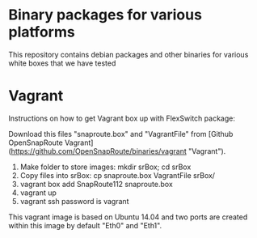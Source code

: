 # Binary packages for various platforms 

This repository contains debian packages and other binaries for various white boxes that we have tested

# Vagrant

Instructions on how to get Vagrant box up with FlexSwitch package:

Download this files "snaproute.box" and "VagrantFile" from [Github OpenSnapRoute Vagrant] (https://github.com/OpenSnapRoute/binaries/vagrant "Vagrant").  

1. Make folder to store images:
   mkdir srBox; cd srBox
2. Copy files into srBox:
   cp snaproute.box VagrantFile srBox/
3. vagrant box add SnapRoute112 snaproute.box
4. vagrant up
5. vagrant ssh
   password is vagrant
      
This vagrant image is based on Ubuntu 14.04 and two ports are created within this image by default "Eth0" and "Eth1".
